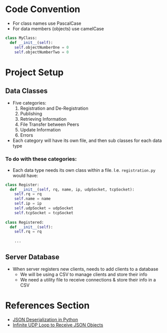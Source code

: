 # Code Convention
* For class names use PascalCase
* For data members (objects) use camelCase
```python
class MyClass:
  def __init__(self):
    self.objectNumberOne = 0
    self.objectNumberTwo = 0
```
# Project Setup
## Data Classes
* Five categories:
  1. Registration and De-Registration
  2. Publishing
  3. Retrieving Information
  4. File Transfer between Peers
  5. Update Information
  6. Errors
* Each category will have its own file, and then sub classes for each data type

### To do with these categories:
* Each data type needs its own class within a file. I.e. `registration.py` would have:
```python
class Register:
  def __init__(self, rq, name, ip, udpSocket, tcpSocket):
    self.rq = rq
    self.name = name
    self.ip = ip
    self.udpSocket = udpSocket
    self.tcpSocket = tcpSocket
    
class Registered:
  def __init__(self):
    self.rq = rq
    
    ...
```
## Server Database
* When server registers new clients, needs to add clients to a database
  * We will be using a CSV to manage clients and store their info
  * We need a utility file to receive connections & store their info in a CSV

# References Section
* [JSON Deserialization in Python](https://stackoverflow.com/questions/42397511/python-how-to-get-json-object-from-a-udp-received-packet)
* [Infinite UDP Loop to Receive JSON Objects](https://stackoverflow.com/questions/28072914/data-structure-for-udp-server-parsing-json-objects-in-python)
